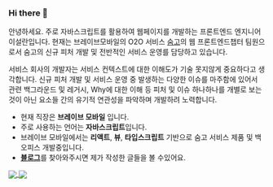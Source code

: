 ### Hi there 👋

안녕하세요. 주로 자바스크립트를 활용하여 웹페이지를 개발하는 프론트엔드 엔지니어 이설란입니다.
현재는 브레이브모바일의 O2O 서비스 <a href="https://soomgo.com" target="_blank">숨고</a>의 웹 프론트엔드챕터 팀원으로서
숨고의 신규 피처 개발 및 전반적인 서비스 운영를 담당하고 있습니다.

서비스 회사의 개발자는 서비스 컨텍스트에 대한 이해도가 기술 못지않게 중요하다고 생각합니다.
신규 피처 개발 및 서비스 운영 중 발생하는 다양한 이슈를 마주함에 있어서 관련 백그라운드 및 레거시, 
Why에 대한 이해 등 피처 및 이슈 하나하나를 개별로 보는 것이 아닌 요소들 간의 유기적 연관성을 파악하며 개발하려 노력합니다.


- 현재 직장은 **브레이브 모바일** 입니다.
- 주로 사용하는 언어는 **자바스크립트**입니다.
- 브레이브 모바일에서는 **리액트**, **뷰**, **타입스크립트** 기반으로 숨고 서비스 제품 및 백오피스 개발중입니다.
- <a href="https://seolranlee.github.io/" target="_blank">**블로그**</a>를 찾아와주시면 제가 작성한 글들을 볼 수있어요.


<a href="https://github.com/anuraghazra/convoychat">
  <img align="center" src="https://github-readme-stats.vercel.app/api/top-langs/?username=seolranlee&hide=php,html&theme=onedark" />
</a>
<a href="https://github.com/anuraghazra/github-readme-stats">
  <img align="center" src="https://github-readme-stats.vercel.app/api?username=seolranlee&count_private=true&show_icons=true&theme=onedark" />
</a>
